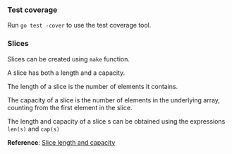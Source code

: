 ### Test coverage
Run `go test -cover` to use the test coverage tool.

### Slices

Slices can be created using `make` function.

A slice has both a length and a capacity.

The length of a slice is the number of elements it contains.

The capacity of a slice is the number of elements in the underlying array, counting from the first element in the slice.

The length and capacity of a slice s can be obtained using the expressions `len(s)` and `cap(s)`

**Reference**: [Slice length and capacity](https://tour.golang.org/moretypes/11)